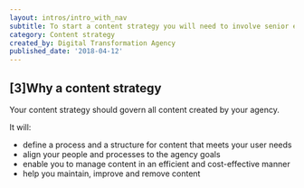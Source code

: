 ```yaml
---
layout: intros/intro_with_nav
subtitle: To start a content strategy you will need to involve senior executives, and persuade them to give you the go-ahead.
category: Content strategy
created_by: Digital Transformation Agency
published_date: '2018-04-12'
---
```


## [3]Why a content strategy

Your content strategy should govern all content created by your agency.

It will:

- define a process and a structure for content that meets your user needs
- align your people and processes to the agency goals
- enable you to manage content in an efficient and cost-effective manner
- help you maintain, improve and remove content
